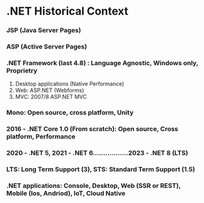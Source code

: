 # .NET Historical Context

### JSP (Java Server Pages)
### ASP (Active Server Pages)

### .NET Framework (last 4.8) : Language Agnostic, Windows only, Proprietry
1. Desktop applications (Native Performance)
2. Web: ASP.NET (Webforms)
3. MVC: 2007/8 ASP.NET MVC

### Mono: Open source, cross platform, Unity

### 2016 - .NET Core 1.0 (From scratch): Open source, Cross platform, Performance
### 2020 - .NET 5, 2021 - .NET 6.................2023 - .NET 8 (LTS)
### LTS: Long Term Support (3), STS: Standard Term Support (1.5)

### .NET applications: Console, Desktop, Web (SSR or REST), Mobile (Ios, Andriod), IoT, Cloud Native
